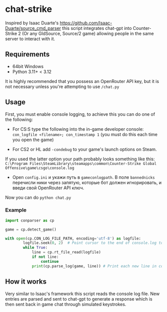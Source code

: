 # chat-strike

Inspired by Isaac Duarte's https://github.com/Isaac-Duarte/source_cmd_parser this script integrates chat-gpt into Counter-Strike 2 (Or any GldSource, Source/2 game) allowing people in the same server to interact with it.

## Requirements

- 64bit Windows
- Python 3.11+ < 3.12

It is highly recommended that you possess an OpenRouter API key, but it is not necessary unless you're attempting to use `/chat.py`

## Usage

First, you must enable console logging, to achieve this you can do one of the following:

+ For CS:S type the following into the in-game developer console: ``con_logfile <filename>; con_timestamp 1`` (you must do this each time you open the game)

+ For CS2 or HL add `-condebug` to your game's launch options on Steam.

If you used the latter option your path probably looks something like this: ``C:\Program Files\SteamLibrary\steamapps\common\Counter-Strike Global Offensive\game\csgo\console.log``

+ Open `config.ini` и укажи путь в `gameconlogpath`. В поле `bannednicks` перечисли ники через запятую, которые бот должен игнорировать, и введи свой OpenRouter API ключ.

Now you can do `python chat.py`


### Example

```python
import conparser as cp

game = cp.detect_game()

with open(cp.CON_LOG_FILE_PATH, encoding='utf-8') as logfile:
        logfile.seek(0, 2)  # Point cursor to the end of console.log to retrieve latest line
        while True:
            line = cp.rt_file_read(logfile)
            if not line:
                continue
            print(cp.parse_log(game, line)) # Print each new line in console log file to terminal
```


## How it works

Very similar to Isaac's framework this script reads the console log file. New entries are parsed and sent to chat-gpt to generate a response which is then sent back in game chat through simulated keystrokes.